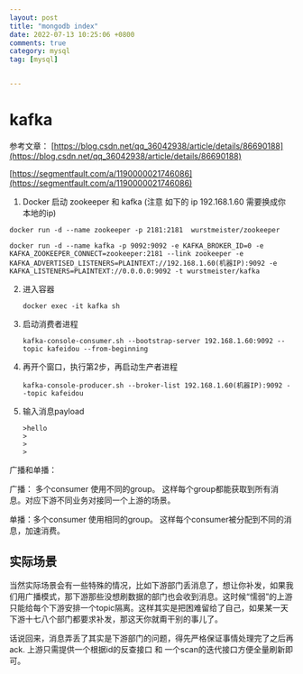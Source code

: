 ```yaml
---
layout: post
title: "mongodb index"
date: 2022-07-13 10:25:06 +0800
comments: true
category: mysql
tag: [mysql]


---
```


# kafka

参考文章： [https://blog.csdn.net/qq_36042938/article/details/86690188](https://blog.csdn.net/qq_36042938/article/details/86690188)

[https://segmentfault.com/a/1190000021746086](https://segmentfault.com/a/1190000021746086)



1.  Docker 启动 zookeeper 和 kafka (注意 如下的 ip 192.168.1.60 需要换成你本地的ip)

```
docker run -d --name zookeeper -p 2181:2181  wurstmeister/zookeeper

docker run -d --name kafka -p 9092:9092 -e KAFKA_BROKER_ID=0 -e KAFKA_ZOOKEEPER_CONNECT=zookeeper:2181 --link zookeeper -e KAFKA_ADVERTISED_LISTENERS=PLAINTEXT://192.168.1.60(机器IP):9092 -e KAFKA_LISTENERS=PLAINTEXT://0.0.0.0:9092 -t wurstmeister/kafka
```



2.  进入容器

    ```
    docker exec -it kafka sh
    ```

3.  启动消费者进程

    ```
    kafka-console-consumer.sh --bootstrap-server 192.168.1.60:9092 --topic kafeidou --from-beginning
    ```
4. 再开个窗口，执行第2步，再启动生产者进程
    ```
    kafka-console-producer.sh --broker-list 192.168.1.60(机器IP):9092 --topic kafeidou
    ```

5. 输入消息payload

    ```
    >hello
    >
    >
    >
    ```






广播和单播：

广播： 多个consumer 使用不同的group。 这样每个group都能获取到所有消息。对应下游不同业务对接同一个上游的场景。

单播：多个consumer 使用相同的group。 这样每个consumer被分配到不同的消息，加速消费。



## 实际场景

当然实际场景会有一些特殊的情况，比如下游部门丢消息了，想让你补发，如果我们用广播模式，那下游那些没想刷数据的部门也会收到消息。这时候“懦弱”的上游只能给每个下游安排一个topic隔离。这样其实是把困难留给了自己，如果某一天下游十七八个部门都要求补发，那这天你就甭干别的事儿了。

话说回来，消息弄丢了其实是下游部门的问题，得先严格保证事情处理完了之后再ack. 上游只需提供一个根据id的反查接口 和 一个scan的迭代接口方便全量刷新即可。